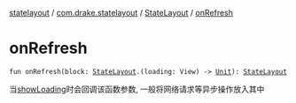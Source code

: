 [statelayout](../../index.md) / [com.drake.statelayout](../index.md) / [StateLayout](index.md) / [onRefresh](./on-refresh.md)

# onRefresh

`fun onRefresh(block: `[`StateLayout`](index.md)`.(loading: View) -> `[`Unit`](https://kotlinlang.org/api/latest/jvm/stdlib/kotlin/-unit/index.html)`): `[`StateLayout`](index.md)

当[showLoading](show-loading.md)时会回调该函数参数, 一般将网络请求等异步操作放入其中

